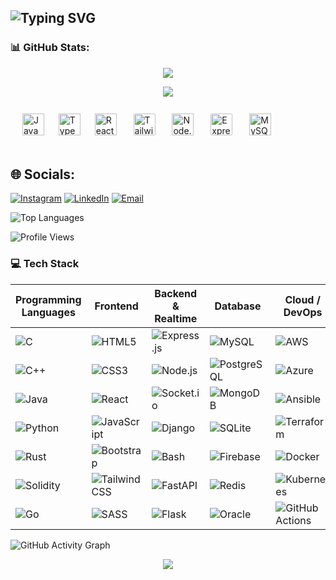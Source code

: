<h2 align="left">
  <img src="https://readme-typing-svg.herokuapp.com?font=Fira+Code&weight=500&size=22&pause=1000&color=00F7FF&width=435&lines=Hi+👋!+I'm+Rohit+Raj;A+passionate+Software+Engineer;From+India" alt="Typing SVG" />
</h2>
<h3>📊 GitHub Stats: </h3>

<div align="center"> 

![](https://nirzak-streak-stats.vercel.app/?user=rohit-irl&theme=dark&hide_border=true&count_private=true)<br/>

[![](https://visitcount.itsvg.in/api?id=rohit-irl&icon=0&color=0)](https://visitcount.itsvg.in)

</div>

###

<div align="left">

<img width="15" />
<img src="https://cdn.jsdelivr.net/gh/devicons/devicon/icons/javascript/javascript-original.svg" height="35" alt="JavaScript" />
<img width="15" />
<img src="https://cdn.jsdelivr.net/gh/devicons/devicon/icons/typescript/typescript-original.svg" height="35" alt="TypeScript" />

<img width="15" />
<img src="https://cdn.jsdelivr.net/gh/devicons/devicon/icons/react/react-original.svg" height="35" alt="React" />
<img width="15" />
<img src="https://raw.githubusercontent.com/tailwindlabs/tailwindcss/master/.github/logo-light.svg" height="35" alt="TailwindCSS"
     style="background-color: white; padding: 4px; border-radius: 6px;" />

<img width="15" />
<img src="https://cdn.jsdelivr.net/gh/devicons/devicon/icons/nodejs/nodejs-original.svg" height="35" alt="Node.js" />
<img width="15" />
<img src="https://upload.wikimedia.org/wikipedia/commons/6/64/Expressjs.png" height="35" alt="Express.js"
     style="background-color: white; padding: 4px; border-radius: 6px;" />

<img width="15" />
<img src="https://cdn.jsdelivr.net/gh/devicons/devicon/icons/mysql/mysql-original.svg" height="35" alt="MySQL" />

</div>

<br/>

###

## 🌐 Socials:

[![Instagram](https://img.shields.io/badge/Instagram-%23E4405F.svg?logo=Instagram&logoColor=white)](https://instagram.com/rohit_irl)
[![LinkedIn](https://img.shields.io/badge/LinkedIn-%230077B5.svg?logo=Linkedin&logoColor=white)](https://www.linkedin.com/in/rohitirl)
[![Email](https://img.shields.io/badge/Email-D14836?logo=gmail&logoColor=white)](mailto:vtu25781@veltech.edu.in)

![Top Languages](https://github-readme-stats.vercel.app/api/top-langs/?username=rohit-irl&layout=compact&theme=tokyonight)

![Profile Views](https://komarev.com/ghpvc/?username=rohit-irl&label=Profile%20Views&color=blue&style=flat)

<h3> 💻 Tech Stack </h3> 

| **Programming Languages** | **Frontend** | **Backend & Realtime** | **Database** | **Cloud / DevOps** | **ML / Data Science** | **Tools & Others** |
|---------------------------|--------------|-------------------------|--------------|--------------------|------------------------|---------------------|
| ![C](https://img.shields.io/badge/c-%2300599C.svg?style=plastic&logo=c&logoColor=white) | ![HTML5](https://img.shields.io/badge/html5-%23E34F26.svg?style=plastic&logo=html5&logoColor=white) | ![Express.js](https://img.shields.io/badge/express.js-%23404d59.svg?style=plastic&logo=express&logoColor=%2361DAFB) | ![MySQL](https://img.shields.io/badge/mysql-4479A1.svg?style=plastic&logo=mysql&logoColor=white) | ![AWS](https://img.shields.io/badge/AWS-%23FF9900.svg?style=plastic&logo=amazon-aws&logoColor=white) | ![NumPy](https://img.shields.io/badge/numpy-%23013243.svg?style=plastic&logo=numpy&logoColor=white) | ![Postman](https://img.shields.io/badge/Postman-FF6C37?style=plastic&logo=postman&logoColor=white) |
| ![C++](https://img.shields.io/badge/c++-%2300599C.svg?style=plastic&logo=c%2B%2B&logoColor=white) | ![CSS3](https://img.shields.io/badge/css3-%231572B6.svg?style=plastic&logo=css3&logoColor=white) | ![Node.js](https://img.shields.io/badge/node.js-6DA55F.svg?style=plastic&logo=node.js&logoColor=white) | ![PostgreSQL](https://img.shields.io/badge/postgres-%23316192.svg?style=plastic&logo=postgresql&logoColor=white) | ![Azure](https://img.shields.io/badge/azure-%230072C6.svg?style=plastic&logo=microsoftazure&logoColor=white) | ![Pandas](https://img.shields.io/badge/pandas-%23150458.svg?style=plastic&logo=pandas&logoColor=white) | ![Figma](https://img.shields.io/badge/figma-%23F24E1E.svg?style=plastic&logo=figma&logoColor=white) |
| ![Java](https://img.shields.io/badge/java-%23ED8B00.svg?style=plastic&logo=openjdk&logoColor=white) | ![React](https://img.shields.io/badge/react-%2320232a.svg?style=plastic&logo=react&logoColor=%2361DAFB) | ![Socket.io](https://img.shields.io/badge/Socket.io-black?style=plastic&logo=socket.io&badgeColor=010101) | ![MongoDB](https://img.shields.io/badge/MongoDB-%234ea94b.svg?style=plastic&logo=mongodb&logoColor=white) | ![Ansible](https://img.shields.io/badge/Ansible-%23000000.svg?style=plastic&logo=ansible&logoColor=white) | ![scikit-learn](https://img.shields.io/badge/scikit--learn-%23F7931E.svg?style=plastic&logo=scikit-learn&logoColor=white) | ![Canva](https://img.shields.io/badge/Canva-%2300C4CC.svg?style=plastic&logo=Canva&logoColor=white) |
| ![Python](https://img.shields.io/badge/python-3670A0?style=plastic&logo=python&logoColor=ffdd54) | ![JavaScript](https://img.shields.io/badge/javascript-%23323330.svg?style=plastic&logo=javascript&logoColor=%23F7DF1E) | ![Django](https://img.shields.io/badge/django-%23092E20.svg?style=plastic&logo=django&logoColor=white) | ![SQLite](https://img.shields.io/badge/SQLite-%23003B57.svg?style=plastic&logo=sqlite&logoColor=white) | ![Terraform](https://img.shields.io/badge/Terraform-%235835CC.svg?style=plastic&logo=terraform&logoColor=white) | ![TensorFlow](https://img.shields.io/badge/TensorFlow-%23FF6F00.svg?style=plastic&logo=TensorFlow&logoColor=white) | ![Git](https://img.shields.io/badge/git-%23F05033.svg?style=plastic&logo=git&logoColor=white) |
| ![Rust](https://img.shields.io/badge/rust-%23000000.svg?style=plastic&logo=rust&logoColor=white) | ![Bootstrap](https://img.shields.io/badge/bootstrap-%23563D7C.svg?style=plastic&logo=bootstrap&logoColor=white) | ![Bash](https://img.shields.io/badge/bash_script-%23121011.svg?style=plastic&logo=gnu-bash&logoColor=white) | ![Firebase](https://img.shields.io/badge/firebase-%23039BE5.svg?style=plastic&logo=firebase&logoColor=white) | ![Docker](https://img.shields.io/badge/docker-%230db7ed.svg?style=plastic&logo=docker&logoColor=white) | ![PyTorch](https://img.shields.io/badge/PyTorch-%23EE4C2C.svg?style=plastic&logo=PyTorch&logoColor=white) | ![GitHub](https://img.shields.io/badge/github-%23121011.svg?style=plastic&logo=github&logoColor=white) |
| ![Solidity](https://img.shields.io/badge/Solidity-%23363636.svg?style=plastic&logo=solidity&logoColor=white) | ![Tailwind CSS](https://img.shields.io/badge/tailwindcss-%2338B2AC.svg?style=plastic&logo=tailwind-css&logoColor=white) | ![FastAPI](https://img.shields.io/badge/fastapi-%2300C7B7.svg?style=plastic&logo=fastapi&logoColor=white) | ![Redis](https://img.shields.io/badge/redis-%23DC382D.svg?style=plastic&logo=redis&logoColor=white) | ![Kubernetes](https://img.shields.io/badge/kubernetes-%23326ce5.svg?style=plastic&logo=kubernetes&logoColor=white) | ![Matplotlib](https://img.shields.io/badge/Matplotlib-%230077B5.svg?style=plastic&logo=matplotlib&logoColor=white) | ![Unity](https://img.shields.io/badge/unity-%23000000.svg?style=plastic&logo=unity&logoColor=white) |
| ![Go](https://img.shields.io/badge/go-%2300ADD8.svg?style=plastic&logo=go&logoColor=white) | ![SASS](https://img.shields.io/badge/sass-%23CC6699.svg?style=plastic&logo=sass&logoColor=white) | ![Flask](https://img.shields.io/badge/flask-%23000000.svg?style=plastic&logo=flask&logoColor=white) | ![Oracle](https://img.shields.io/badge/oracle-%23F80000.svg?style=plastic&logo=oracle&logoColor=white) | ![GitHub Actions](https://img.shields.io/badge/github%20actions-%232671E5.svg?style=plastic&logo=githubactions&logoColor=white) | ![Seaborn](https://img.shields.io/badge/seaborn-%23A9CCE3.svg?style=plastic&logo=python&logoColor=white) | ![Unreal Engine](https://img.shields.io/badge/unrealengine-%23313131.svg?style=plastic&logo=unrealengine&logoColor=white) |

![GitHub Activity Graph](https://github-readme-activity-graph.vercel.app/graph?username=rohit-irl&theme=github&count_private=true)

<p align="center">
  <img src="https://capsule-render.vercel.app/api?type=waving&color=0:00F7FF,100:FF00FF&height=90&section=footer&animation=twinkling"/>
</p>
